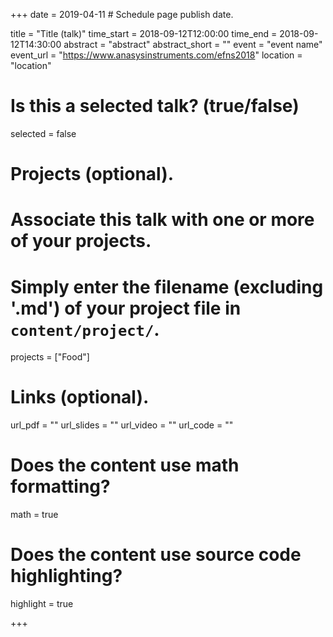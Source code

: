 +++
date = 2019-04-11  # Schedule page publish date.

title = "Title (talk)"
time_start = 2018-09-12T12:00:00
time_end = 2018-09-12T14:30:00
abstract = "abstract"
abstract_short = ""
event = "event name"
event_url = "https://www.anasysinstruments.com/efns2018"
location = "location"

# Is this a selected talk? (true/false)
selected = false

# Projects (optional).
#   Associate this talk with one or more of your projects.
#   Simply enter the filename (excluding '.md') of your project file in `content/project/`.
projects = ["Food"]

# Links (optional).
url_pdf = ""
url_slides = ""
url_video = ""
url_code = ""

# Does the content use math formatting?
math = true

# Does the content use source code highlighting?
highlight = true

+++
